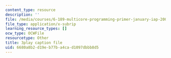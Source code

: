 ```yaml
---
content_type: resource
description: ''
file: /media/courses/6-189-multicore-programming-primer-january-iap-2007/6680a8b2d19eb77ba4cad1097dbbb8d5_vhmiSugPlW0.srt
file_type: application/x-subrip
learning_resource_types: []
ocw_type: OCWFile
resourcetype: Other
title: 3play caption file
uid: 6680a8b2-d19e-b77b-a4ca-d1097dbbb8d5
---
```

